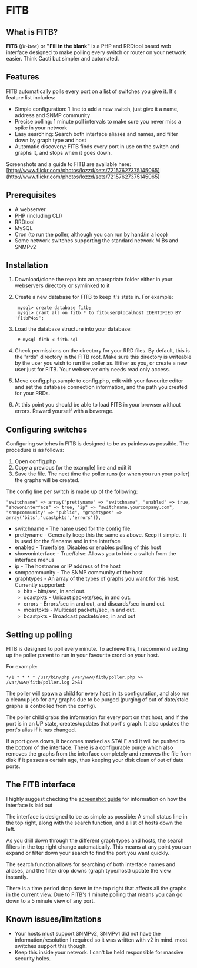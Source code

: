 # FITB

## What is FITB?

__FITB__ (_fit-bee_) or __"Fill in the blank"__ is a PHP and RRDtool based web interface designed to make polling every
switch or router on your network easier. Think Cacti but simpler and automated. 

## Features

FITB automatically polls every port on a list of switches you give it. It's feature list includes:

* Simple configuration: 1 line to add a new switch, just give it a name, address and SNMP community
* Precise polling: 1 minute poll intervals to make sure you never miss a spike in your network
* Easy searching: Search both interface aliases and names, and filter down by graph type and host
* Automatic discovery: FITB finds every port in use on the switch and graphs it, and stops when it goes down. 

Screenshots and a guide to FITB are available here: [http://www.flickr.com/photos/lozzd/sets/72157627375145065](http://www.flickr.com/photos/lozzd/sets/72157627375145065)

## Prerequisites
* A webserver
* PHP (including CLI)
* RRDtool
* MySQL
* Cron (to run the poller, although you can run by hand/in a loop)
* Some network switches supporting the standard network MIBs and SNMPv2

## Installation
1. Download/clone the repo into an appropriate folder either in your webservers directory or symlinked to it
2. Create a new database for FITB to keep it's state in. For example:

        mysql> create database fitb;
        mysql> grant all on fitb.* to fitbuser@localhost IDENTIFIED BY 'f1tbP4ss';

3. Load the database structure into your database:

        # mysql fitb < fitb.sql

4. Check permissions on the directory for your RRD files. By default, this is the "rrds" directory in the FITB root. Make sure this directory is writeable by the user you wish to run the poller as. Either as you, or create a new user just for FITB. Your webserver only needs read only access.
5. Move config.php.sample to config.php, edit with your favourite editor and set the database connection information, and the path you created for your RRDs. 
6. At this point you should be able to load FITB in your browser without errors. Reward yourself with a beverage. 

## Configuring switches

Configuring switches in FITB is designed to be as painless as possible. The procedure is as follows:

1. Open config.php
2. Copy a previous (or the example) line and edit it
3. Save the file. The next time the poller runs (or when you run your poller) the graphs will be created. 

The config line per switch is made up of the following:

    "switchname" => array("prettyname" => "switchname", "enabled" => true, "showoninterface" => true, "ip" => "switchname.yourcompany.com", "snmpcommunity" => "public", "graphtypes" => array('bits','ucastpkts','errors')),

* switchname - The name used for the config file. 
* prettyname - Generally keep this the same as above. Keep it simple.. It is used for the filename and in the interface
* enabled - True/false: Disables or enables polling of this host
* showoninterface - True/false: Allows you to hide a switch from the interface menus
* ip - The hostname or IP address of the host
* snmpcommunity - The SNMP community of the host
* graphtypes - An array of the types of graphs you want for this host. Currently supported:
    * bits - bits/sec, in and out. 
    * ucastpkts - Unicast packets/sec, in and out.
    * errors - Errors/sec in and out, and discards/sec in and out
    * mcastpkts - Multicast packets/sec, in and out. 
    * bcastpkts - Broadcast packets/sec, in and out

## Setting up polling

FITB is designed to poll every minute. To achieve this, I recommend setting up the poller parent to run in your favourite
crond on your host. 

For example:

    */1 * * * * /usr/bin/php /var/www/fitb/poller.php >> /var/www/fitb/poller.log 2>&1

The poller will spawn a child for every host in its configuration, and also run a cleanup job for any graphs due to be purged 
(purging of out of date/stale graphs is controlled from the config).

The poller child grabs the information for every port on that host, and if the port is in an UP state, creates/updates that 
port's graph. It also updates the port's alias if it has changed. 

If a port goes down, it becomes marked as STALE and it will be pushed to the bottom of the interface. There is a configurable
purge which also removes the graphs from the interface completely and removes the file from disk if it passes a certain age,
thus keeping your disk clean of out of date ports. 

## The FITB interface

I highly suggest checking the [screenshot guide](http://www.flickr.com/photos/lozzd/sets/72157627375145065) for information on how the interface is laid out

The interface is designed to be as simple as possible: A small status line in the top right, along with the search function,
and a list of hosts down the left. 

As you drill down through the different graph types and hosts, the search filters in the top right change automatically. 
This means at any point you can expand or filter down your search to find the port you want quickly. 

The search function allows for searching of both interface names and aliases, and the filter drop downs (graph type/host)
update the view instantly. 

There is a time period drop down in the top right that affects all the graphs in the current view. Due to FITB's 1 minute
polling that means you can go down to a 5 minute view of any port. 


## Known issues/limitations
* Your hosts must support SNMPv2, SNMPv1 did not have the information/resolution I required so it was written with v2
in mind. most switches support this though. 
* Keep this inside your network. I can't be held responsible for massive security holes. 
